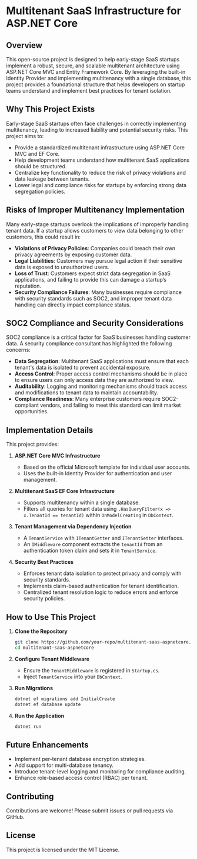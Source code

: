 # Multitenant SaaS Infrastructure for ASP.NET Core

## Overview

This open-source project is designed to help early-stage SaaS startups implement a robust, secure, and scalable multitenant architecture using ASP.NET Core MVC and Entity Framework Core. By leveraging the built-in Identity Provider and implementing multitenancy with a single database, this project provides a foundational structure that helps developers on startup teams understand and implement best practices for tenant isolation.

## Why This Project Exists

Early-stage SaaS startups often face challenges in correctly implementing multitenancy, leading to increased liability and potential security risks. This project aims to:

- Provide a standardized multitenant infrastructure using ASP.NET Core MVC and EF Core.
- Help development teams understand how multitenant SaaS applications should be structured.
- Centralize key functionality to reduce the risk of privacy violations and data leakage between tenants.
- Lower legal and compliance risks for startups by enforcing strong data segregation policies.

## Risks of Improper Multitenancy Implementation

Many early-stage startups overlook the implications of improperly handling tenant data. If a startup allows customers to view data belonging to other customers, this could result in:

- **Violations of Privacy Policies**: Companies could breach their own privacy agreements by exposing customer data.
- **Legal Liabilities**: Customers may pursue legal action if their sensitive data is exposed to unauthorized users.
- **Loss of Trust**: Customers expect strict data segregation in SaaS applications, and failing to provide this can damage a startup’s reputation.
- **Security Compliance Failures**: Many businesses require compliance with security standards such as SOC2, and improper tenant data handling can directly impact compliance status.

## SOC2 Compliance and Security Considerations

SOC2 compliance is a critical factor for SaaS businesses handling customer data. A security compliance consultant has highlighted the following concerns:

- **Data Segregation**: Multitenant SaaS applications must ensure that each tenant's data is isolated to prevent accidental exposure.
- **Access Control**: Proper access control mechanisms should be in place to ensure users can only access data they are authorized to view.
- **Auditability**: Logging and monitoring mechanisms should track access and modifications to tenant data to maintain accountability.
- **Compliance Readiness**: Many enterprise customers require SOC2-compliant vendors, and failing to meet this standard can limit market opportunities.

## Implementation Details

This project provides:

1. **ASP.NET Core MVC Infrastructure**
   - Based on the official Microsoft template for individual user accounts.
   - Uses the built-in Identity Provider for authentication and user management.

2. **Multitenant SaaS EF Core Infrastructure**
   - Supports multitenancy within a single database.
   - Filters all queries for tenant data using `.HasQueryFilter(x => x.TenantId == tenantId)` within `OnModelCreating` in `DbContext`.

3. **Tenant Management via Dependency Injection**
   - A `TenantService` with `ITenantGetter` and `ITenantSetter` interfaces.
   - An `IMiddleware` component extracts the `tenantId` from an authentication token claim and sets it in `TenantService`.
   
4. **Security Best Practices**
   - Enforces tenant data isolation to protect privacy and comply with security standards.
   - Implements claim-based authentication for tenant identification.
   - Centralized tenant resolution logic to reduce errors and enforce security policies.

## How to Use This Project

1. **Clone the Repository**
   ```sh
   git clone https://github.com/your-repo/multitenant-saas-aspnetcore.git
   cd multitenant-saas-aspnetcore
   ```
2. **Configure Tenant Middleware**
   - Ensure the `TenantMiddleware` is registered in `Startup.cs`.
   - Inject `TenantService` into your `DbContext`.

3. **Run Migrations**
   ```sh
   dotnet ef migrations add InitialCreate
   dotnet ef database update
   ```

4. **Run the Application**
   ```sh
   dotnet run
   ```

## Future Enhancements

- Implement per-tenant database encryption strategies.
- Add support for multi-database tenancy.
- Introduce tenant-level logging and monitoring for compliance auditing.
- Enhance role-based access control (RBAC) per tenant.

## Contributing

Contributions are welcome! Please submit issues or pull requests via GitHub.

## License

This project is licensed under the MIT License.
